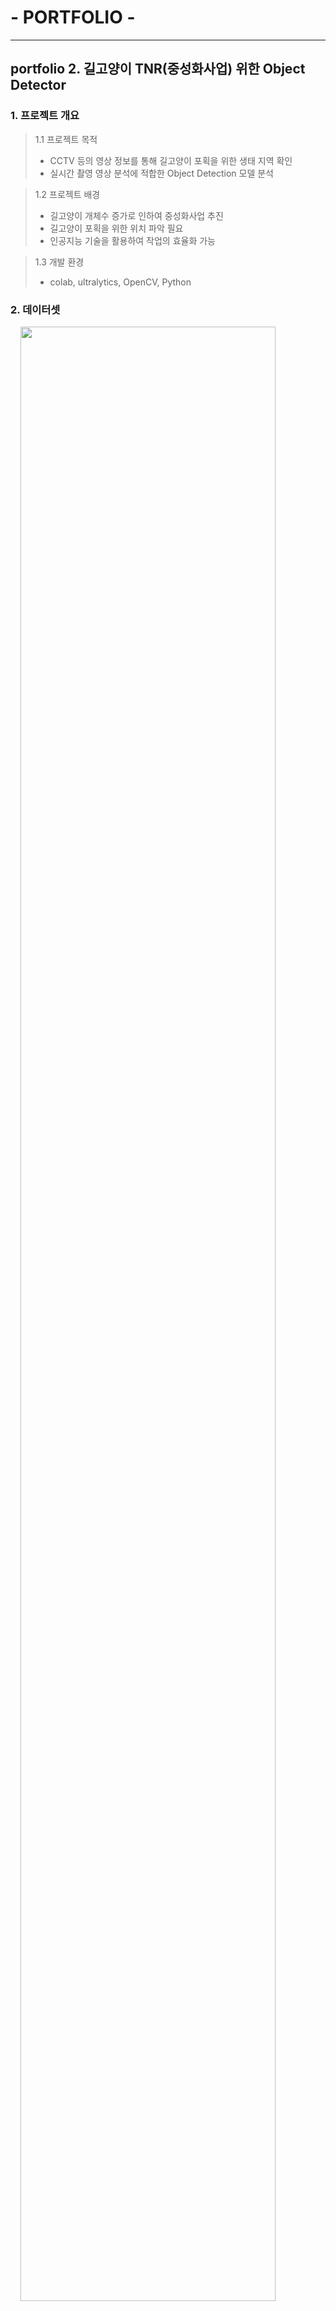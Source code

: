# - PORTFOLIO -

---
## portfolio 2. 길고양이 TNR(중성화사업) 위한 Object Detector
### 1. 프로젝트 개요
> 1.1 프로젝트 목적
> * CCTV 등의 영상 정보를 통해 길고양이 포획을 위한 생태 지역 확인
> * 실시간 촬영 영상 분석에 적합한 Object Detection 모델 분석

> 1.2 프로젝트 배경
> * 길고양이 개체수 증가로 인하여 중성화사업 추진
> * 길고양이 포획을 위한 위치 파악 필요
> * 인공지능 기술을 활용하여 작업의 효율화 가능

> 1.3 개발 환경
> * colab, ultralytics, OpenCV, Python

### 2. 데이터셋

&nbsp;&nbsp;&nbsp;&nbsp;<img src="/etc/img/cat_dataset.png" width="90%" height="90%"></img><br/>

### 3. Object Detector 모델

&nbsp;&nbsp;&nbsp;&nbsp;<img src="/etc/img/detector_model.png" width="90%" height="90%"></img><br/>
> 3.1 2-Stage Detector
> * Regional Proposal과 Classification이 순차적으로 이루어진다.
> * 기존에는 이미지에서 object detection을 위해 sliding window 방식을 이용했었다. 이 방식은 이미지에서 모든 영역을 다양한 크기의 window로 탐색하는 것이다.
> * 비효율성을 개선하기 위해 ‘물체가 있을만한‘ 영역을 빠르게 찾아내는 알고리즘이다. Regional proposal은 object의 위치를 찾는 localization 문제이다.
> * 2-stage detector에서는 classification과 localization 문제를 순차적으로 해결한다.

> 3.2 1-Stage Detector
> * 2-stage detector와 반대로 regional proposal와 classification이 동시에 이루어진다.
> * Classification과 localization 문제를 동시에 해결하는 방법이다.
> * 1-stage detector는 비교적 빠르지만 정확도가 낮고, 2-stage detector는 비교적 느리지만 정확도가 높다.

### 4. 모델링 학습 및 성능 평가
> 4.1 Faster RCNN (2-stage Detector)
> * Batch size : 2
> * Epoch : 12
> * Optimizer : SGD
> * Loss : Cross Entropy

&nbsp;&nbsp;&nbsp;&nbsp;<img src="/etc/img/faster_rcnn_detect.png" width="40%" height="40%"></img>
&nbsp;&nbsp;&nbsp;&nbsp;<img src="/etc/img/faster_rcnn_eval.png" width="40%" height="40%"></img><br/>
> 4.2 YOLOV5 (1-stage Detector)
> * Batch size : 2
> * Epoch : 30
> * Optimizer : SGD
> * Loss : Cross Entropy

&nbsp;&nbsp;&nbsp;&nbsp;<img src="/etc/img/yolov5_detect.png" width="40%" height="40%"></img>
&nbsp;&nbsp;&nbsp;&nbsp;<img src="/etc/img/yolov5_eval.png" width="40%" height="40%"></img><br/>
### 5. Object Detector 영상 재생

[![Video Label](https://i9.ytimg.com/vi_webp/4yVs88qbXwI/mqdefault.webp?sqp=CIylop4G&rs=AOn4CLCfGeUdMBgANzUziC7k-4sWjrd5Rw)](https://www.youtube.com/embed/4yVs88qbXwI)
[![Video Label](https://i9.ytimg.com/vi_webp/9WCCl-WMZZM/mqdefault.webp?sqp=CLyuop4G&rs=AOn4CLCqlkMWKDqdidHfIzSfKMSwH2sDhg)](https://www.youtube.com/embed/9WCCl-WMZZM)

&nbsp;&nbsp;&nbsp;&nbsp;<img src="/etc/img/video_anal.png" width="60%" height="60%"></img><br/>
### 6. 프로젝트 회고
> * Detector 모델 각각의 특징을 확인해 볼 수 있어서 좋았다.
> * 저장된 동영상 파일이 아닌 실시간 촬영 영상에 대한 모델 적용을 해보지 못한 아쉬움이 있었다.

---
## portfolio 3. 중고차 외관 손상 인식
### 1. 프로젝트 개요
> 1.1 프로젝트 주제
> * 중고차 외관 촬영 이미지를 통해 차량의 외관 손상 여부 파악
> * 딥러닝 Image Segmentation 모델링을 통해 외관 손상 부위 특정

> 1.2 프로젝트 배경
> * 중고차 사업자의 비즈니스 목적에 따라 차량 외관 손상에 대한 관리가 필요하며, 기존의 방식은 사람에 의한 검수로 인해 시간과 인력 비용이 많이 소모된다.
> * 이에 따라 딥러닝 기반 차량 외관 손상 인식을 통한 자동화를 바탕으로 시스템 개선이 필요한 상황이다.

> 1.3 기대효과
> * 중고차 사업자의 외관 손상 관리용 App에 인식 기능 탑재 가능
> * 공유 차량 관리 App에 탑재 가능
> * 차량 수리 업체에서 손상 부위 자동 인식 활용 가능

> 1.4 개발 환경
> * PixelAnnotationTool, colab, Pytorch, OpenCV, matplotlib

### 2. 프로젝트 절차

&nbsp;&nbsp;&nbsp;&nbsp;<img src="/etc/img/pf2_flow.png" width="50%" height="50%"></img><br/>
### 3. 데이터셋
> 3.1 PixelAnnotationTool

&nbsp;&nbsp;&nbsp;&nbsp;<img src="/etc/img/labeling.png" width="90%" height="90%"></img><br/>
> 3.2 이미지 데이터셋
> * 데이터수: 약 3,100 여장

&nbsp;&nbsp;&nbsp;&nbsp;<img src="/etc/img/pf2_dataset.png" width="90%" height="90%"></img><br/>
### 4. Image Segmentation
> 4.1 Deeplab V3+
> * Deeplab V3는 ImageNet에서 학습된 ResNet을 기본적인 특징 추출기로 사용한다. ResNet의 마지막 블록에서는 여러가지 확장비율을 사용한 Atrous Convolution을 사용해서 다양한 크기의 특징들을 뽑아낼 수 있도록 한다.
> * 이전 Deeplab 버전에서 소개되었던 Atrous Spatial Pyramid Pooling (ASPP)을 사용한다. 좋은 성능을 보였던 모델들의 특징들을 섞어놓은 모델이며, 다양한 확장비율을 가진 커널을 병렬적으로 사용한 convolution이다.
> * Deeplab V3+에서는 Encoder로 DeepLab V3를 사용하고, Decoder로 Bilinear Upsampling 대신 U-Net과 유사하게 Concat 해주는 방법을 사용한다.

&nbsp;&nbsp;&nbsp;&nbsp;<img src="/etc/img/pf2_deeplab.png" width="70%" height="70%"></img><br/>
> 4.2 모델링
> * Batch size: 2
> * Epoch: 30
> * Loss function: Cross Entropy Loss
> * Learning rate: 0.001
> * Optimizer: SGD

### 5. Image Segmentation 결과
> 5.1 성능 평가 지표

&nbsp;&nbsp;&nbsp;&nbsp;<img src="/etc/img/pf2_iou.png" width="40%" height="40%"></img><br/>
> 5.2 추론 결과 Mask

&nbsp;&nbsp;&nbsp;&nbsp;<img src="/etc/img/pf2_mask_result.png" width="80%" height="80%"></img><br/>
> 5.3 외관 손상 인식 이미지

&nbsp;&nbsp;&nbsp;&nbsp;<img src="/etc/img/pf2_result1.png" width="80%" height="80%"></img><br/>
&nbsp;&nbsp;&nbsp;&nbsp;<img src="/etc/img/pf2_result2.png" width="80%" height="80%"></img><br/>
&nbsp;&nbsp;&nbsp;&nbsp;<img src="/etc/img/pf2_result3.png" width="80%" height="80%"></img><br/>
### 6. 프로젝트 회고
> * 차량 외관 손상 유형 중 일부분인 스크래치에 대한 모델링만 진행한 점이 아쉽다.
> * 경험 부족과 시간 상의 제약으로 완성된 모델을 구현하지 못한 부분에 대한 아쉬움이 남는다.
